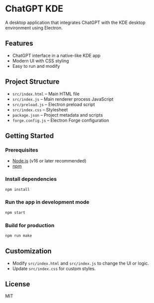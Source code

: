 # ChatGPT KDE

A desktop application that integrates ChatGPT with the KDE desktop environment using Electron.

## Features
- ChatGPT interface in a native-like KDE app
- Modern UI with CSS styling
- Easy to run and modify

## Project Structure
- `src/index.html` – Main HTML file
- `src/index.js` – Main renderer process JavaScript
- `src/preload.js` – Electron preload script
- `src/index.css` – Stylesheet
- `package.json` – Project metadata and scripts
- `forge.config.js` – Electron Forge configuration

## Getting Started

### Prerequisites
- [Node.js](https://nodejs.org/) (v16 or later recommended)
- [npm](https://www.npmjs.com/)

### Install dependencies
```sh
npm install
```

### Run the app in development mode
```sh
npm start
```

### Build for production
```sh
npm run make
```

## Customization
- Modify `src/index.html` and `src/index.js` to change the UI or logic.
- Update `src/index.css` for custom styles.

## License
MIT
